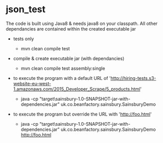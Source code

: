 # json_test

The code is built using Java8 & needs java8 on your classpath.
All other dependancies are contained within the created executable jar

- tests only
     * mvn clean compile test
     
- compile & create executable jar (with dependancies)
    * mvn clean compile test assembly:single
    
- to execute the program
        with a default URL of 'http://hiring-tests.s3-website-eu-west-1.amazonaws.com/2015_Developer_Scrape/5_products.html'
   * java -cp "target\sainsbury-1.0-SNAPSHOT-jar-with-dependencies.jar" uk.co.beanfactory.sainsbury.SainsburyDemo
   
   
- to execute the program
        but override the URL with 'http://foo.html'
    * java -cp "target\sainsbury-1.0-SNAPSHOT-jar-with-dependencies.jar" uk.co.beanfactory.sainsbury.SainsburyDemo http://foo.html
